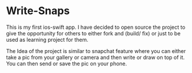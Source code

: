 # Write-Snaps
This is my first ios-swift app. I have decided to open source the project to give the opportunity for others to either fork and (build/ fix) or just to be used as learning project for them.

The Idea of the project is similar to snapchat feature where you can either take a pic from your gallery or camera and then write or draw on top of it. You can then send or save the pic on your phone.

